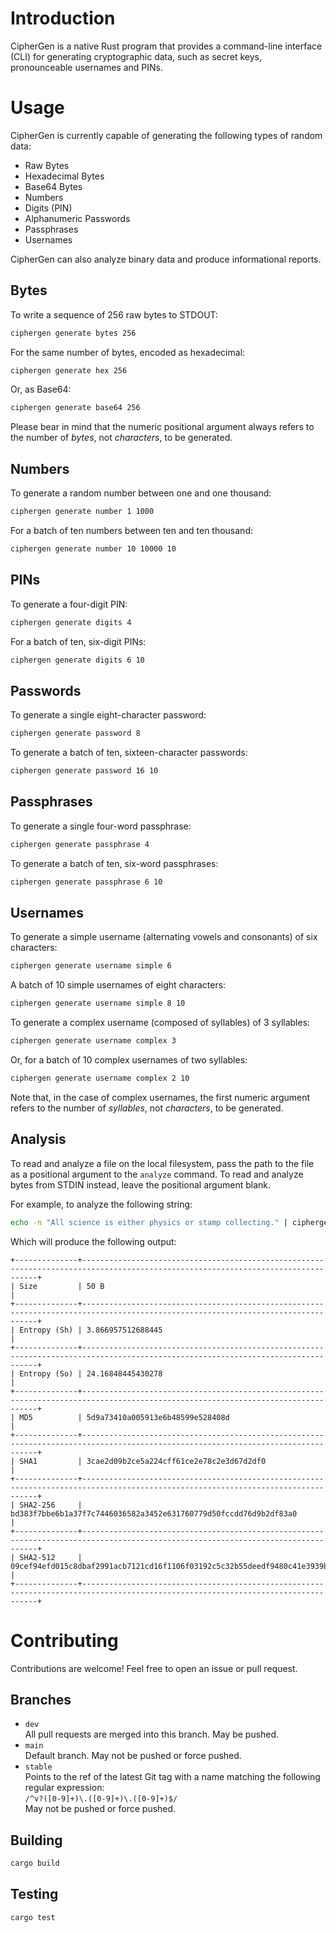 # Introduction

CipherGen is a native Rust program that provides a command-line interface (CLI) for generating cryptographic data, such as secret keys, pronounceable usernames and PINs.

# Usage

CipherGen is currently capable of generating the following types of random data:

- Raw Bytes
- Hexadecimal Bytes
- Base64 Bytes
- Numbers
- Digits (PIN)
- Alphanumeric Passwords
- Passphrases
- Usernames

CipherGen can also analyze binary data and produce informational reports.

## Bytes

To write a sequence of 256 raw bytes to STDOUT:

```sh
ciphergen generate bytes 256
```

For the same number of bytes, encoded as hexadecimal:

```sh
ciphergen generate hex 256
```

Or, as Base64:

```sh
ciphergen generate base64 256
```

Please bear in mind that the numeric positional argument always refers to the number of *bytes*, not *characters*, to be generated.

## Numbers

To generate a random number between one and one thousand:

```sh
ciphergen generate number 1 1000
```

For a batch of ten numbers between ten and ten thousand:

```sh
ciphergen generate number 10 10000 10
```

## PINs

To generate a four-digit PIN:

```sh
ciphergen generate digits 4
```

For a batch of ten, six-digit PINs:

```sh
ciphergen generate digits 6 10
```

## Passwords

To generate a single eight-character password:

```sh
ciphergen generate password 8
```

To generate a batch of ten, sixteen-character passwords:

```sh
ciphergen generate password 16 10
```

## Passphrases

To generate a single four-word passphrase:

```sh
ciphergen generate passphrase 4
```

To generate a batch of ten, six-word passphrases:

```sh
ciphergen generate passphrase 6 10
```

## Usernames

To generate a simple username (alternating vowels and consonants) of six characters:

```sh
ciphergen generate username simple 6
```

A batch of 10 simple usernames of eight characters:

```sh
ciphergen generate username simple 8 10
```

To generate a complex username (composed of syllables) of 3 syllables:

```sh
ciphergen generate username complex 3
```

Or, for a batch of 10 complex usernames of two syllables:

```sh
ciphergen generate username complex 2 10
```

Note that, in the case of complex usernames, the first numeric argument refers to the number of *syllables*, not *characters*, to be generated.

## Analysis

To read and analyze a file on the local filesystem, pass the path to the file as a positional argument to the `analyze` command. To read and analyze bytes from STDIN instead, leave the positional argument blank.

For example, to analyze the following string:

```bash
echo -n "All science is either physics or stamp collecting." | ciphergen analyze
```

Which will produce the following output:

```
+--------------+----------------------------------------------------------------------------------------------------------------------------------+
| Size         | 50 B                                                                                                                             |
+--------------+----------------------------------------------------------------------------------------------------------------------------------+
| Entropy (Sh) | 3.866957512688445                                                                                                                |
+--------------+----------------------------------------------------------------------------------------------------------------------------------+
| Entropy (So) | 24.16848445430278                                                                                                                |
+--------------+----------------------------------------------------------------------------------------------------------------------------------+
| MD5          | 5d9a73410a005913e6b48599e528408d                                                                                                 |
+--------------+----------------------------------------------------------------------------------------------------------------------------------+
| SHA1         | 3cae2d09b2ce5a224cff61ce2e78c2e3d67d2df0                                                                                         |
+--------------+----------------------------------------------------------------------------------------------------------------------------------+
| SHA2-256     | bd383f7bbe6b1a37f7c7446036582a3452e631760779d50fccdd76d9b2df83a0                                                                 |
+--------------+----------------------------------------------------------------------------------------------------------------------------------+
| SHA2-512     | 09cef94efd015c8dbaf2991acb7121cd16f1106f03192c5c32b55deedf9480c41e3939bd82b3549d7f9bb65b835cdae087774630da1d8db6fcddf551da69e175 |
+--------------+----------------------------------------------------------------------------------------------------------------------------------+
```



# Contributing

Contributions are welcome! Feel free to open an issue or pull request.

## Branches

- `dev` <br/> All pull requests are merged into this branch. May be pushed.
- `main` <br/> Default branch. May not be pushed or force pushed.
- `stable` <br/> Points to the ref of the latest Git tag with a name matching the following regular expression: <br/> `/^v?([0-9]+)\.([0-9]+)\.([0-9]+)$/` <br/> May not be pushed or force pushed.

## Building

```sh
cargo build
```

## Testing

```sh
cargo test
```
